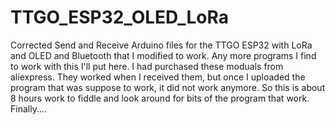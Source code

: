 # TTGO_ESP32_OLED_LoRa
Corrected Send and Receive Arduino files for the TTGO ESP32 with LoRa and OLED and Bluetooth that I modified to work. Any more programs I find to work with this I'll put here. 
I had purchased these moduals from aliexpress. They worked when I received them, but once I uploaded the program that was suppose to work, it did not work anymore. So this is 
about 8 hours work to fiddle and look around for bits of the program that work. Finally....
